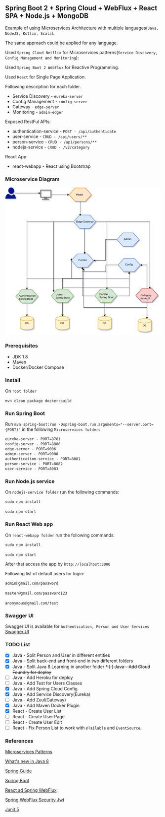 ## Spring Boot 2 + Spring Cloud + WebFlux + React SPA + Node.js + MongoDB

Example of using Microservices Architecture with multiple languages(`Java, NodeJS, Kotlin, Scala`).

The same approach could be applied for any language.

Used `Spring Cloud Netflix` for Microservices patterns(`Service Discovery, Config Management and Monitoring`):

Used `Spring Boot 2 Webflux` for Reactive Programming.

Used `React` for Single Page Application.

Following description for each folder.

 * Service Discovery - `eureka-server`
 * Config Management - `config-server`
 * Gateway - `edge-server`
 * Monitoring - `admin-edger`
 
Exposed RestFul APIs:
  * authentication-service - `POST - /api/authenticate`
  * user-service - `CRUD - /api/users/**`
  * person-service - `CRUD - /api/persons/**`
  * nodejs-service - `CRUD - /v2/category`

React App:
 * react-webapp - React using Bootstrap

### Microservice Diagram
 
![Microservice Architecture](Microservice.png?raw=true "Microservice Architecture") 

### Prerequisites
 * JDK 1.8
 * Maven
 * Docker/Docker Compose

### Install

On `root folder`

`mvn clean package docker:build`

### Run Spring Boot

Run `mvn spring-boot:run -Dspring-boot.run.arguments="--server.port={PORT}"` in the following `Microservices folders`

```
eureka-server - PORT=8761
config-server - PORT=8888
edge-server - PORT=9006
admin-server - PORT=9000
authentication-service - PORT=8081
person-service - PORT=8082
user-service - PORT=8083
```

### Run Node.js service

On `nodejs-service folder` run the following commands:

```
sudo npm install

sudo npm start
```

### Run React Web app

On `react-webapp folder` run the following commands:

```
sudo npm install

sudo npm start
```

After that access the app by `http://localhost:3000`

Following list of default users for login:

```
admin@gmail.com/password

master@gmail.com/password123

anonymous@gmail.com/test
```

### Swagger UI

Swagger UI is available for `Authentication, Person and User Services`
[Swagger UI](http://localhost:{PORT}/swagger-ui.html)

### TODO List

* [X] Java - Split Person and User in different entities
* [X] Java - Split back-end and front-end in two different folders
* [X] Java - Split Java 8 Learning in another folder
~~* [ ] Java - Add Cloud Foundry for deploy~~
* [ ] Java - Add Heroku for deploy
* [ ] Java - Add Test for Users Classes
* [X] Java - Add Spring Cloud Config
* [X] Java - Add Service Discovery(Eureka)
* [ ] Java - Add Zuul(Gateway)
* [X] Java - Add Maven Docker Plugin
* [X] React - Create User List
* [ ] React - Create User Page
* [ ] React - Create User Edit
* [ ] React - Fix Person List to work with `@Tailable` and `EventSource`.

### References
[Microservices Patterns](https://microservices.io)

[What's new in Java 8](https://leanpub.com/whatsnewinjava8/read)

[Spring Guide](https://spring.io/guides)

[Spring Boot](https://start.spring.io)

[React ad Spring WebFlux](https://developer.okta.com/blog/2018/09/25/spring-webflux-websockets-react)

[Spring WebFlux Security Jwt](https://github.com/raphaelDL/spring-webflux-security-jwt)

[Junit 5](https://medium.com/@GalletVictor/migration-from-junit-4-to-junit-5-d8fe38644abe)
